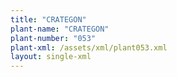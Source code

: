 ```yaml
---
title: "CRATEGON"
plant-name: "CRATEGON"
plant-number: "053"
plant-xml: /assets/xml/plant053.xml
layout: single-xml
---
```

